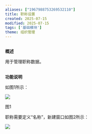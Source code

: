 ```yaml
---
aliases: ["1967988753269532110"]
title: 职称设置
created: 2025-07-15
modified: 2025-07-15
tags: ['基础模块']
theme: 组织管理
---
```


##

**概述**

用于管理职称数据。

##

**功能说明**

如图1所示：

![](https://myhelpdoc.oss-cn-heyuan.aliyuncs.com/mdimages/f397a0377095ac9c763042b195899d4c.jpg)

图1

职称需要定义“名称”，新建窗口如图2所示：

![](https://myhelpdoc.oss-cn-heyuan.aliyuncs.com/mdimages/4dcafd7258c1b7f42a4834bf2fd119dc.jpg)

